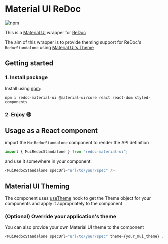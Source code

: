 # Material UI ReDoc

[![npm](https://img.shields.io/npm/v/redoc-material-ui.svg)](https://www.npmjs.com/package/redoc-material-ui)

This is a [Material UI](https://material-ui.com/) wrapper for [ReDoc](https://github.com/Redocly/redoc)

The aim of this wrapper is to provide theming support for ReDoc's <code>RedocStandalone</code> using [Material UI's Theme](https://material-ui.com/customization/default-theme/#default-theme)

## Getting started

### 1. Install package

Install using [npm](https://docs.npmjs.com/getting-started/what-is-npm):

    npm i redoc-material-ui @material-ui/core react react-dom styled-components

### 2. Enjoy :smile:

## Usage as a React component

import the <code>MuiRedocStandalone</code> component to render the API definition

```js
import { MuiRedocStandalone } from "redoc-material-ui";
```

and use it somewhere in your component:

```js
<MuiRedocStandalone specUrl="url/to/your/spec" />
```

## Material UI Theming

The component uses [useTheme](https://material-ui.com/styles/api/#usetheme-theme) hook to get the Theme object for your components and apply it appropriately to the component

### (Optional) Override your application's theme

You can also provide your own Material UI theme to the component

```js
<MuiRedocStandalone specUrl="url/to/your/spec" theme={your_mui_theme} />
```
